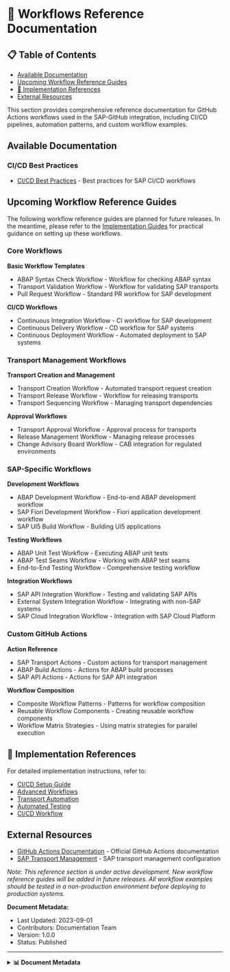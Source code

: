 # 📄 Workflows Reference Documentation

## 📋 Table of Contents

- [Available Documentation](#available-documentation)
- [Upcoming Workflow Reference Guides](#upcoming-workflow-reference-guides)
- [🔧 Implementation References](#implementation-references)
- [External Resources](#external-resources)


This section provides comprehensive reference documentation for GitHub Actions workflows used in the SAP-GitHub integration, including CI/CD pipelines, automation patterns, and custom workflow examples.

## Available Documentation

### CI/CD Best Practices
- [CI/CD Best Practices](./cicd-best-practices.md) - Best practices for SAP CI/CD workflows

## Upcoming Workflow Reference Guides

The following workflow reference guides are planned for future releases. In the meantime, please refer to the [Implementation Guides](../../implementation/workflows/index.md) for practical guidance on setting up these workflows.

### Core Workflows

**Basic Workflow Templates**
- ABAP Syntax Check Workflow - Workflow for checking ABAP syntax
- Transport Validation Workflow - Workflow for validating SAP transports
- Pull Request Workflow - Standard PR workflow for SAP development

**CI/CD Workflows**
- Continuous Integration Workflow - CI workflow for SAP development
- Continuous Delivery Workflow - CD workflow for SAP systems
- Continuous Deployment Workflow - Automated deployment to SAP systems

### Transport Management Workflows

**Transport Creation and Management**
- Transport Creation Workflow - Automated transport request creation
- Transport Release Workflow - Workflow for releasing transports
- Transport Sequencing Workflow - Managing transport dependencies

**Approval Workflows**
- Transport Approval Workflow - Approval process for transports
- Release Management Workflow - Managing release processes
- Change Advisory Board Workflow - CAB integration for regulated environments

### SAP-Specific Workflows

**Development Workflows**
- ABAP Development Workflow - End-to-end ABAP development workflow
- SAP Fiori Development Workflow - Fiori application development workflow
- SAP UI5 Build Workflow - Building UI5 applications

**Testing Workflows**
- ABAP Unit Test Workflow - Executing ABAP unit tests
- ABAP Test Seams Workflow - Working with ABAP test seams
- End-to-End Testing Workflow - Comprehensive testing workflow

**Integration Workflows**
- SAP API Integration Workflow - Testing and validating SAP APIs
- External System Integration Workflow - Integrating with non-SAP systems
- SAP Cloud Integration Workflow - Integration with SAP Cloud Platform

### Custom GitHub Actions

**Action Reference**
- SAP Transport Actions - Custom actions for transport management
- ABAP Build Actions - Actions for ABAP build processes
- SAP API Actions - Actions for SAP API integration

**Workflow Composition**
- Composite Workflow Patterns - Patterns for workflow composition
- Reusable Workflow Components - Creating reusable workflow components
- Workflow Matrix Strategies - Using matrix strategies for parallel execution

## 🔧 Implementation References

For detailed implementation instructions, refer to:

- [CI/CD Setup Guide](../../implementation/workflows/ci-cd-setup.md)
- [Advanced Workflows](../../implementation/workflows/advanced-workflows.md)
- [Transport Automation](../../implementation/workflows/transport-automation.md)
- [Automated Testing](../../implementation/workflows/automated-testing.md)
- [CI/CD Workflow](../../implementation/workflows/cicd-workflow.md)

## External Resources

- [GitHub Actions Documentation](https://docs.github.com/en/actions) - Official GitHub Actions documentation
- [SAP Transport Management](../../implementation/sap-setup/transport-layer.md) - SAP transport management configuration

*Note: This reference section is under active development. New workflow reference guides will be added in future releases. All workflow examples should be tested in a non-production environment before deploying to production systems.*

**Document Metadata:**
- Last Updated: 2023-09-01
- Contributors: Documentation Team
- Version: 1.0.0
- Status: Published

---

<details>
<summary><strong>📊 Document Metadata</strong></summary>

- **Last Updated:** 2025-04-07
- **Version:** 1.0.0
- **Status:** Published
</details>

